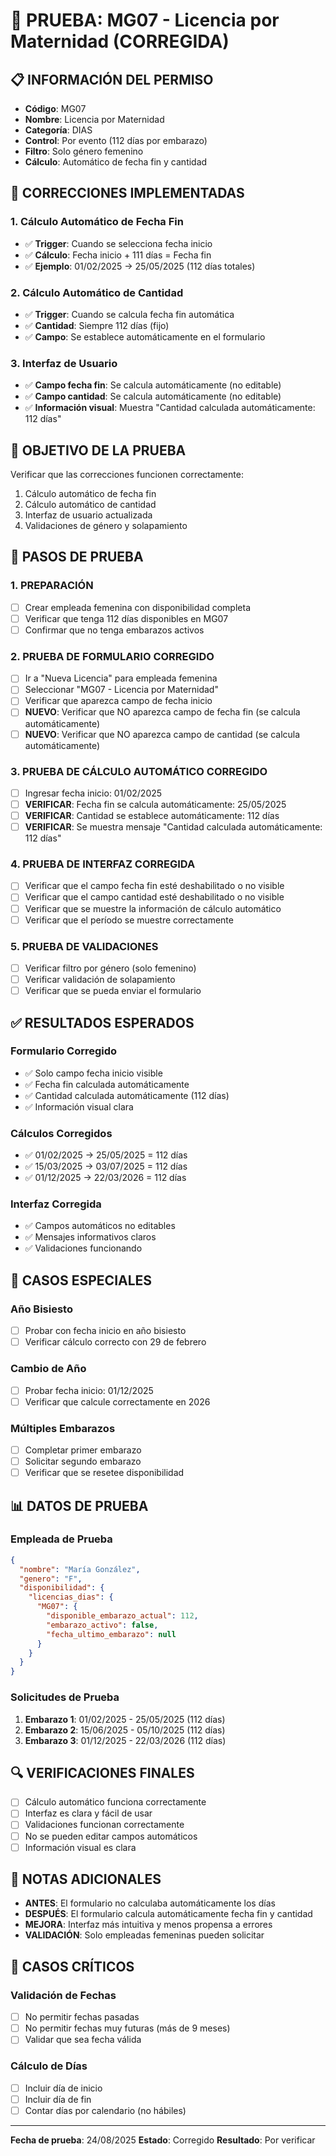 # 🧪 PRUEBA: MG07 - Licencia por Maternidad (CORREGIDA)

## 📋 **INFORMACIÓN DEL PERMISO**
- **Código**: MG07
- **Nombre**: Licencia por Maternidad
- **Categoría**: DIAS
- **Control**: Por evento (112 días por embarazo)
- **Filtro**: Solo género femenino
- **Cálculo**: Automático de fecha fin y cantidad

## 🔧 **CORRECCIONES IMPLEMENTADAS**

### **1. Cálculo Automático de Fecha Fin**
- ✅ **Trigger**: Cuando se selecciona fecha inicio
- ✅ **Cálculo**: Fecha inicio + 111 días = Fecha fin
- ✅ **Ejemplo**: 01/02/2025 → 25/05/2025 (112 días totales)

### **2. Cálculo Automático de Cantidad**
- ✅ **Trigger**: Cuando se calcula fecha fin automática
- ✅ **Cantidad**: Siempre 112 días (fijo)
- ✅ **Campo**: Se establece automáticamente en el formulario

### **3. Interfaz de Usuario**
- ✅ **Campo fecha fin**: Se calcula automáticamente (no editable)
- ✅ **Campo cantidad**: Se calcula automáticamente (no editable)
- ✅ **Información visual**: Muestra "Cantidad calculada automáticamente: 112 días"

## 🎯 **OBJETIVO DE LA PRUEBA**
Verificar que las correcciones funcionen correctamente:
1. Cálculo automático de fecha fin
2. Cálculo automático de cantidad
3. Interfaz de usuario actualizada
4. Validaciones de género y solapamiento

## 📝 **PASOS DE PRUEBA**

### **1. PREPARACIÓN**
- [ ] Crear empleada femenina con disponibilidad completa
- [ ] Verificar que tenga 112 días disponibles en MG07
- [ ] Confirmar que no tenga embarazos activos

### **2. PRUEBA DE FORMULARIO CORREGIDO**
- [ ] Ir a "Nueva Licencia" para empleada femenina
- [ ] Seleccionar "MG07 - Licencia por Maternidad"
- [ ] Verificar que aparezca campo de fecha inicio
- [ ] **NUEVO**: Verificar que NO aparezca campo de fecha fin (se calcula automáticamente)
- [ ] **NUEVO**: Verificar que NO aparezca campo de cantidad (se calcula automáticamente)

### **3. PRUEBA DE CÁLCULO AUTOMÁTICO CORREGIDO**
- [ ] Ingresar fecha inicio: 01/02/2025
- [ ] **VERIFICAR**: Fecha fin se calcula automáticamente: 25/05/2025
- [ ] **VERIFICAR**: Cantidad se establece automáticamente: 112 días
- [ ] **VERIFICAR**: Se muestra mensaje "Cantidad calculada automáticamente: 112 días"

### **4. PRUEBA DE INTERFAZ CORREGIDA**
- [ ] Verificar que el campo fecha fin esté deshabilitado o no visible
- [ ] Verificar que el campo cantidad esté deshabilitado o no visible
- [ ] Verificar que se muestre la información de cálculo automático
- [ ] Verificar que el período se muestre correctamente

### **5. PRUEBA DE VALIDACIONES**
- [ ] Verificar filtro por género (solo femenino)
- [ ] Verificar validación de solapamiento
- [ ] Verificar que se pueda enviar el formulario

## ✅ **RESULTADOS ESPERADOS**

### **Formulario Corregido**
- ✅ Solo campo fecha inicio visible
- ✅ Fecha fin calculada automáticamente
- ✅ Cantidad calculada automáticamente (112 días)
- ✅ Información visual clara

### **Cálculos Corregidos**
- ✅ 01/02/2025 → 25/05/2025 = 112 días
- ✅ 15/03/2025 → 03/07/2025 = 112 días
- ✅ 01/12/2025 → 22/03/2026 = 112 días

### **Interfaz Corregida**
- ✅ Campos automáticos no editables
- ✅ Mensajes informativos claros
- ✅ Validaciones funcionando

## 🚨 **CASOS ESPECIALES**

### **Año Bisiesto**
- [ ] Probar con fecha inicio en año bisiesto
- [ ] Verificar cálculo correcto con 29 de febrero

### **Cambio de Año**
- [ ] Probar fecha inicio: 01/12/2025
- [ ] Verificar que calcule correctamente en 2026

### **Múltiples Embarazos**
- [ ] Completar primer embarazo
- [ ] Solicitar segundo embarazo
- [ ] Verificar que se resetee disponibilidad

## 📊 **DATOS DE PRUEBA**

### **Empleada de Prueba**
```json
{
  "nombre": "María González",
  "genero": "F",
  "disponibilidad": {
    "licencias_dias": {
      "MG07": {
        "disponible_embarazo_actual": 112,
        "embarazo_activo": false,
        "fecha_ultimo_embarazo": null
      }
    }
  }
}
```

### **Solicitudes de Prueba**
1. **Embarazo 1**: 01/02/2025 - 25/05/2025 (112 días)
2. **Embarazo 2**: 15/06/2025 - 05/10/2025 (112 días)
3. **Embarazo 3**: 01/12/2025 - 22/03/2026 (112 días)

## 🔍 **VERIFICACIONES FINALES**

- [ ] Cálculo automático funciona correctamente
- [ ] Interfaz es clara y fácil de usar
- [ ] Validaciones funcionan correctamente
- [ ] No se pueden editar campos automáticos
- [ ] Información visual es clara

## 📝 **NOTAS ADICIONALES**

- **ANTES**: El formulario no calculaba automáticamente los días
- **DESPUÉS**: El formulario calcula automáticamente fecha fin y cantidad
- **MEJORA**: Interfaz más intuitiva y menos propensa a errores
- **VALIDACIÓN**: Solo empleadas femeninas pueden solicitar

## 🚨 **CASOS CRÍTICOS**

### **Validación de Fechas**
- [ ] No permitir fechas pasadas
- [ ] No permitir fechas muy futuras (más de 9 meses)
- [ ] Validar que sea fecha válida

### **Cálculo de Días**
- [ ] Incluir día de inicio
- [ ] Incluir día de fin
- [ ] Contar días por calendario (no hábiles)

---

**Fecha de prueba**: 24/08/2025
**Estado**: Corregido
**Resultado**: Por verificar
